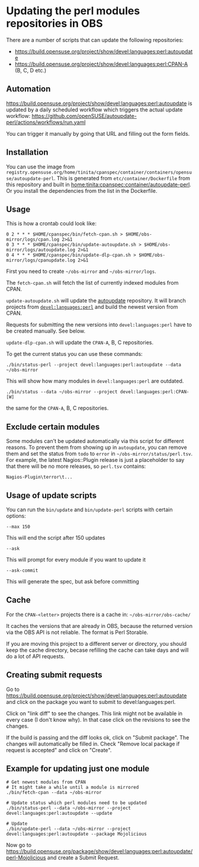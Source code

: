 # Updating the perl modules repositories in OBS

There are a number of scripts that can update the following repositories:
* https://build.opensuse.org/project/show/devel:languages:perl:autoupdate
* https://build.opensuse.org/project/show/devel:languages:perl:CPAN-A (B, C, D
  etc.)

## Automation

https://build.opensuse.org/project/show/devel:languages:perl:autoupdate is
updated by a daily scheduled workflow which triggers the actual update
workflow:
https://github.com/openSUSE/autoupdate-perl/actions/workflows/run.yaml

You can trigger it manually by going that URL and filling out the form fields.

## Installation

You can use the image from
`registry.opensuse.org/home/tinita/cpanspec/container/containers/opensuse/autoupdate-perl`.
This is generated from `etc/container/Dockerfile` from this repository and
built in
[home:tinita:cpanspec:container/autoupdate-perl](https://build.opensuse.org/package/show/home:tinita:cpanspec:container/autoupdate-perl).
Or you install the dependencies from the list in the Dockerfile.

## Usage

This is how a crontab could look like:

    0 2 * * * $HOME/cpanspec/bin/fetch-cpan.sh > $HOME/obs-mirror/logs/cpan.log 2>&1
    0 3 * * * $HOME/cpanspec/bin/update-autoupdate.sh > $HOME/obs-mirror/logs/autoupdate.log 2>&1
    0 4 * * * $HOME/cpanspec/bin/update-dlp-cpan.sh > $HOME/obs-mirror/logs/cpanupdate.log 2>&1

First you need to create `~/obs-mirror` and `~/obs-mirror/logs`.

The `fetch-cpan.sh` will fetch the list of currently indexed modules from CPAN.

`update-autoupdate.sh` will update the
[autoupdate](https://build.opensuse.org/project/show/devel:languages:perl:autoupdate)
repository. It will branch projects from
[`devel:languages:perl`](https://build.opensuse.org/project/show/devel:languages:perl)
and build the newest version from CPAN.

Requests for submitting the new versions into `devel:languages:perl` have to be
created manually. See below.

`update-dlp-cpan.sh` will update the `CPAN-A`, B, C repositories.

To get the current status you can use these commands:

    ./bin/status-perl --project devel:languages:perl:autoupdate --data ~/obs-mirror

This will show how many modules in `devel:languages:perl` are outdated.

    ./bin/status --data ~/obs-mirror --project devel:languages:perl:CPAN-  [W]

the same for the `CPAN-A`, B, C repositories.

## Exclude certain modules

Some modules can't be updated automatically via this script for different
reasons.
To prevent them from showing up in `autoupdate`, you can remove them and set the
status from `todo` to `error` in `~/obs-mirror/status/perl.tsv`. For example,
the latest Nagios::Plugin release is just a placeholder to say that there will
be no more releases, so `perl.tsv` contains:

    Nagios-Plugin\terror\t...

## Usage of update scripts

You can run the `bin/update` and `bin/update-perl` scripts with certain
options:

    --max 150

This will end the script after 150 updates

    --ask

This will prompt for every module if you want to update it

    --ask-commit

This will generate the spec, but ask before committing

## Cache

For the `CPAN-<letter>` projects there is a cache in:
`~/obs-mirror/obs-cache/`

It caches the versions that are already in OBS, because the returned
version via the OBS API is not reliable. The format is Perl Storable.

If you are moving this project to a different server or directory, you should
keep the cache directory, becase refilling the cache can take days and will
do a lot of API requests.

## Creating submit requests

Go to https://build.opensuse.org/project/show/devel:languages:perl:autoupdate
and click on the package you want to submit to devel:languages:perl.

Click on "link diff" to see the changes. This link might not be available
in every case (I don't know why). In that case click on the revisions to see
the changes.

If the build is passing and the diff looks ok, click on "Submit package".
The changes will automatically be filled in.
Check "Remove local package if request is accepted" and click on "Create".


## Example for updating just one module

    # Get newest modules from CPAN
    # It might take a while until a module is mirrored
    ./bin/fetch-cpan --data ~/obs-mirror

    # Update status which perl modules need to be updated
    ./bin/status-perl --data ~/obs-mirror --project devel:languages:perl:autoupdate --update

    # Update
    ./bin/update-perl --data ~/obs-mirror --project devel:languages:perl:autoupdate --package Mojolicious

Now go to
https://build.opensuse.org/package/show/devel:languages:perl:autoupdate/perl-Mojolicious
and create a Submit Request.

